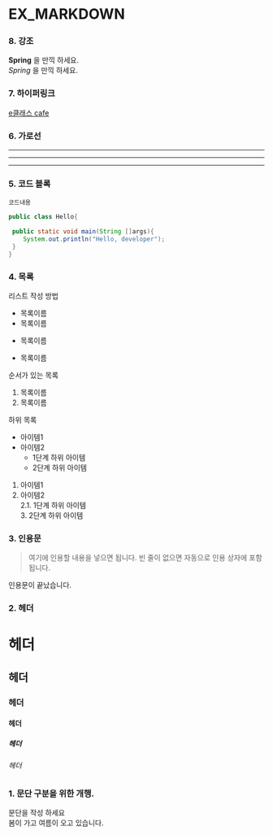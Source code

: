 # EX_MARKDOWN

### 8. 강조
**Spring** 을 만끽 하세요.  
*Spring* 을 만끽 하세요.  


### 7. 하이퍼링크
[e클래스 cafe](https://cafe.naver.com/kndjang "e클래스의 cafe 입니다.")


### 6. 가로선
---
***
---


### 5. 코드 블록
``` 프로그래밍 언어 
코드내용
```

```Java
public class Hello{

 public static void main(String []args){
    System.out.println("Hello, developer");
 }
}
```





### 4. 목록
리스트 작성 방법

* 목록이름
* 목록이름
- 목록이름
+ 목록이름

순서가 있는 목록  
1. 목록이름
2. 목록이름

하위 목록  

- 아이템1  
- 아이템2  
   - 1단계 하위 아이템  
    * 2단계 하위 아이템

1. 아이템1  
2. 아이템2   
   2.1. 1단계 하위 아이템  
      3. 2단계 하위 아이템  


### 3. 인용문
> 여기에 인용할 내용을 넣으면 됩니다.
> 빈 줄이 없으면 자동으로 인용 상자에 포함 됩니다.  

인용문이 끝났습니다.


### 2. 헤더  
# 헤더  
## 헤더  
### 헤더  
#### 헤더  
##### 헤더  
###### 헤더  



### 1. 문단 구분을 위한 개행.
문단을 작성 하세요  
봄이 가고 여름이 오고 있습니다.


